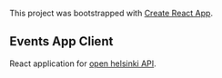 This project was bootstrapped with [Create React App](https://github.com/facebook/create-react-app).

## Events App Client

React application for [open helsinki API](http://open-api.myhelsinki.fi/).
